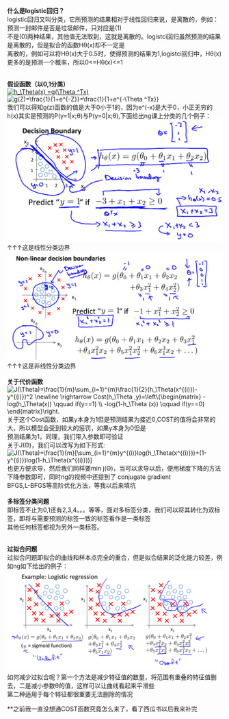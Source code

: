 **什么是logistic回归？**<br>
logistic回归又叫分类，它所预测的结果相对于线性回归来说，是离散的，例如：预测一封邮件是否是垃圾邮件，只对应是(1)<br>
不是(0)两种结果，其他值无法取到，这就是离散的。logistci回归虽然预测的结果是离散的，但是拟合的函数Hθ(x)却不一定是<br>
离散的，例如可以将Hθ(x)大于0.5时，使得预测的结果为1,logistci回归中，Hθ(x)更多的是预测一个概率，所以0<=Hθ(x)<=1<br>
<br>

**假设函数（以0,1分类）**<br>
<a href="https://www.codecogs.com/eqnedit.php?latex=h_\Theta(x)&space;=g(\Theta&space;^Tx)" target="_blank"><img src="https://latex.codecogs.com/gif.latex?h_\Theta(x)&space;=g(\Theta&space;^Tx)" title="h_\Theta(x) =g(\Theta ^Tx)" /></a>
<br>
<img src="https://latex.codecogs.com/gif.latex?g(Z)=\frac{1}{1&plus;e^{-Z}}=\frac{1}{1&plus;e^{-\Theta&space;^Tx}}" title="g(Z)=\frac{1}{1+e^{-Z}}=\frac{1}{1+e^{-\Theta ^Tx}}" />
<br>
我们可以得知g(z)函数的值是大于0小于1的，因为e^(-x)是大于0，小正无穷的<br>
h(x)其实是预测的P(y=1|x;θ)与P(y=0|x;θ),下面给出ng课上分类的几个例子：<br>
![image](https://github.com/yeeeex/black-hole/blob/master/%E5%90%B4%E6%81%A9%E8%BE%BE%E6%9C%BA%E5%99%A8%E5%AD%A6%E4%B9%A0/%E4%B8%80%E4%BA%9B%E5%85%AC%E5%BC%8F/%E7%BA%BF%E6%80%A7%E5%88%86%E7%B1%BB%E8%BE%B9%E7%95%8C.png)<br>
↑↑↑这是线性分类边界<br>
![image](https://github.com/yeeeex/black-hole/blob/master/%E5%90%B4%E6%81%A9%E8%BE%BE%E6%9C%BA%E5%99%A8%E5%AD%A6%E4%B9%A0/%E4%B8%80%E4%BA%9B%E5%85%AC%E5%BC%8F/%E9%9D%9E%E7%BA%BF%E6%80%A7%E5%88%86%E7%B1%BB%E8%BE%B9%E7%95%8C.png)<br>
↑↑↑这是非线性分类边界<br>
<br>
**关于代价函数**<br>
<img src="https://latex.codecogs.com/gif.latex?J(\Theta)=\frac{1}{m}\sum_{i=1}^{m}\frac{1}{2}(h_\Theta(x^{(i)})-y^{(i)})^2&space;\newline&space;\rightarrow&space;Cost(h_\Theta&space;,y)=\left\{\begin{matrix}&space;-log(h_\Theta(x))&space;\qquad&space;if(y==1)&space;\\&space;-log(1-h_\Theta&space;(x))&space;\qquad&space;if(y==0)&space;\end{matrix}\right." title="J(\Theta)=\frac{1}{m}\sum_{i=1}^{m}\frac{1}{2}(h_\Theta(x^{(i)})-y^{(i)})^2 \newline \rightarrow Cost(h_\Theta ,y)=\left\{\begin{matrix} -log(h_\Theta(x)) \qquad if(y==1) \\ -log(1-h_\Theta (x)) \qquad if(y==0) \end{matrix}\right." />
<br>
关于这个Cost函数，如果y本身为1但是预测结果为接近0,COST的值将会非常的大，所以模型会受到较大的惩罚，如果y本身为0但是<br>
预测结果为1，同理，我们带入参数即可验证<br>
关于J(Θ)，我们可以改写为如下形式:<br>
<img src="https://latex.codecogs.com/gif.latex?J(\Theta)=\frac{1}{m}[\sum_{i=1}^{m}y^{(i)}log(h_\Theta(x^{(i)}))&plus;(1-y^{(i)})log(1-h_\Theta(x^{(i)}))]" title="J(\Theta)=\frac{1}{m}[\sum_{i=1}^{m}y^{(i)}log(h_\Theta(x^{(i)}))+(1-y^{(i)})log(1-h_\Theta(x^{(i)}))]" />
<br>
也更方便求导，然后我们同样要min j(Θ)，当可以求导以后，便用梯度下降的方法下降参数即可，同时ng的视频中还提到了 conjugate gradient<br>
BFGS,L-BFGS等高阶优化方法，等我以后来填坑<br>
<br>
**多标签分类问题**<br>
即标签不止为0,1还有2,3,4。。。等等，面对多标签分类，我们可以将其转化为双标签，即将与需要预测的标签一致的标签看作是一类标签<br>
其他任何标签都视为另外一类标签。<br><br>

**过拟合问题**<br>
过拟合问题即拟合的曲线和样本点完全的重合，但是拟合结果的泛化能力较差，例如ng如下给出的例子：<br>
![image](https://github.com/yeeeex/black-hole/blob/master/%E5%90%B4%E6%81%A9%E8%BE%BE%E6%9C%BA%E5%99%A8%E5%AD%A6%E4%B9%A0/%E4%B8%80%E4%BA%9B%E5%85%AC%E5%BC%8F/%E8%BF%87%E6%8B%9F%E5%90%88%E4%BE%8B%E5%AD%90.png)<br>
如何减少过拟合呢？第一个方法是减少特征值的数量，将范围有重叠的特征值删去，二是减小参数θ的值，这样可以让曲线看起来平滑些<br>
第二种适用于每个特征都很重要无法删除的情况<br>

**之前我一直没想通COST函数究竟怎么来了，看了西瓜书以后我来补完
